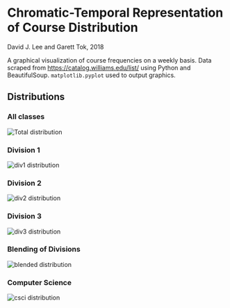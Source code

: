 # Chromatic-Temporal Representation of Course Distribution
David J. Lee and Garett Tok, 2018

A graphical visualization of course frequencies on a weekly basis.
Data scraped from https://catalog.williams.edu/list/ using Python and BeautifulSoup.
`matplotlib.pyplot` used to output graphics. 

## Distributions
### All classes
![Total distribution](https://raw.githubusercontent.com/deejayessel/coursething/master/imgs/all.png)
### Division 1
![div1 distribution](https://raw.githubusercontent.com/deejayessel/coursething/master/imgs/div1.png)
### Division 2
![div2 distribution](https://raw.githubusercontent.com/deejayessel/coursething/master/imgs/div2.png)
### Division 3
![div3 distribution](https://raw.githubusercontent.com/deejayessel/coursething/master/imgs/div3.png)
### Blending of Divisions
![blended distribution](https://raw.githubusercontent.com/deejayessel/coursething/master/imgs/blended_divisions.png)
### Computer Science
![csci distribution](https://raw.githubusercontent.com/deejayessel/coursething/master/imgs/csci.png)
